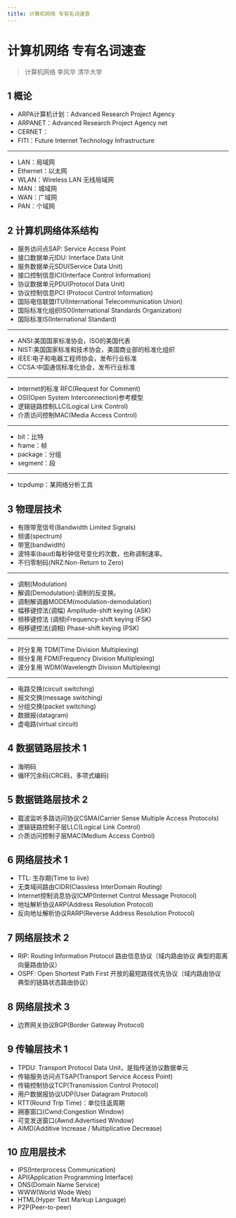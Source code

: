 ```yaml
---
title: 计算机网络 专有名词速查
---
```


# 计算机网络 专有名词速查

> 计算机网络 李风华 清华大学

## 1 概论

- ARPA计算机计划：Advanced Research Project Agency
- ARPANET：Advanced Research Project Agency net
- CERNET：
- FITI：Future Internet Technology Infrastructure

---

- LAN：局域网
- Ethernet：以太网
- WLAN：Wireless LAN 无线局域网
- MAN：城域网
- WAN：广域网
- PAN：个域网

## 2 计算机网络体系结构

- 服务访问点SAP: Service Access Point 
- 接口数据单元IDU: Interface Data Unit 
- 服务数据单元SDU(Service Data Unit)
- 接口控制信息ICI(Interface Control Information)
- 协议数据单元PDU(Protocol Data Unit)
- 协议控制信息PCI (Protocol Control Information)
- 国际电信联盟ITU(International Telecommunication Union)
- 国际标准化组织ISO(International Standards Organization)
- 国际标准IS(International Standard)

---

- ANSI:美国国家标准协会，ISO的美国代表
- NIST:美国国家标准和技术协会，美国商业部的标准化组织
- IEEE:电子和电器工程师协会，发布行业标准
- CCSA:中国通信标准化协会，发布行业标准

---

- Internet的标准 RFC(Request for Comment)
- OSI(Open System Interconnection)参考模型
- 逻辑链路控制LLC(Logical Link Control)
- 介质访问控制MAC(Media Access Control)

---

- bit：比特
- frame：帧
- package：分组
- segment：段

---

- tcpdump：某网络分析工具

## 3 物理层技术

- 有限带宽信号(Bandwidth Limited Signals)
- 频谱(spectrum)
- 带宽(bandwidth)
- 波特率(baud)每秒钟信号变化的次数，也称调制速率。
- 不归零制码(NRZ:Non-Return to Zero)

---

- 调制(Modulation)
- 解调(Demodulation):调制的反变换。
- 调制解调器MODEM(modulation-demodulation)
- 幅移键控法(调幅) Amplitude-shift keying (ASK)
- 频移键控法 (调频)Frequency-shift keying (FSK)
- 相移键控法(调相) Phase-shift keying (PSK)

---

- 时分复用 TDM(Time Division Multiplexing)
- 频分复用 FDM(Frequency Division Multiplexing)
- 波分复用 WDM(Wavelength Division Multiplexing)

---

- 电路交换(circuit switching)
- 报文交换(message switching)
- 分组交换(packet switching)
- 数据报(datagram)
- 虚电路(virtual circuit)

## 4 数据链路层技术 1

- 海明码
- 循环冗余码(CRC码，多项式编码)

## 5 数据链路层技术 2

- 载波监听多路访问协议CSMA(Carrier Sense Multiple Access Protocols)
- 逻辑链路控制子层LLC(Logical Link Control)
- 介质访问控制子层MAC(Medium Access Control)

## 6 网络层技术 1

- TTL: 生存期(Time to live)
- 无类域间路由CIDR(Classless InterDomain Routing)
- Internet控制消息协议ICMP(Internet Control Message Protocol)
- 地址解析协议ARP(Address Resolution Protocol)
- 反向地址解析协议RARP(Reverse Address Resolution Protocol)

## 7 网络层技术 2

- RIP: Routing Information Protocol 路由信息协议（域内路由协议 典型的距离向量路由协议）
- OSPF: Open Shortest Path First 开放的最短路径优先协议（域内路由协议 典型的链路状态路由协议）

## 8 网络层技术 3

- 边界网关协议BGP(Border Gateway Protocol)

## 9 传输层技术 1

- TPDU: Transport Protocol Data Unit，是指传送协议数据单元
- 传输服务访问点TSAP(Transport Service Access Point)
- 传输控制协议TCP(Transmission Control Protocol)
- 用户数据报协议UDP(User Datagram Protocol)
- RTT(Round Trip Time)：单位往返周期
- 拥塞窗口(Cwnd:Congestion Window)
- 可变发送窗口(Awnd:Advertised Window)
- AIMD(Additive Increase / Multiplicative Decrease)

## 10 应用层技术

- IPS(Interprocess Communication)
- API(Application Programming Interface)
- DNS(Domain Name Service)
- WWW(World Wode Web)
- HTML(Hyper Text Markup Language)
- P2P(Peer-to-peer)
